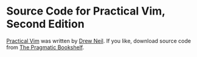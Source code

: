 # Source Code for Practical Vim, Second Edition
[Practical Vim](https://pragprog.com/book/dnvim/practical-vim) was written by [Drew Neil](http://vimcasts.org/).
If you like, download source code from [The Pragmatic Bookshelf](https://pragprog.com/titles/dnvim2/source_code).

